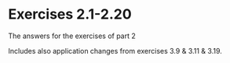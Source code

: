 # Exercises 2.1-2.20

The answers for the exercises of part 2

Includes also application changes from exercises 3.9 & 3.11 & 3.19.
